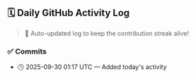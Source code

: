 ## 🗓️ Daily GitHub Activity Log

> 🤖 Auto-updated log to keep the contribution streak alive!

### ✅ Commits

- 🕒 2025-09-30 01:17 UTC — Added today's activity

